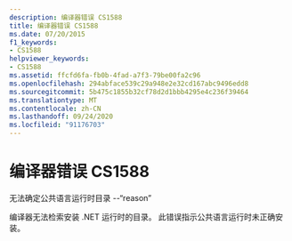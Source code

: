 ```yaml
---
description: 编译器错误 CS1588
title: 编译器错误 CS1588
ms.date: 07/20/2015
f1_keywords:
- CS1588
helpviewer_keywords:
- CS1588
ms.assetid: ffcfd6fa-fb0b-4fad-a7f3-79be00fa2c96
ms.openlocfilehash: 294abface539c29a948e2e32cd167abc9496edd8
ms.sourcegitcommit: 5b475c1855b32cf78d2d1bbb4295e4c236f39464
ms.translationtype: MT
ms.contentlocale: zh-CN
ms.lasthandoff: 09/24/2020
ms.locfileid: "91176703"
---
```

# <a name="compiler-error-cs1588"></a>编译器错误 CS1588

无法确定公共语言运行时目录 --“reason”  
  
 编译器无法检索安装 .NET 运行时的目录。 此错误指示公共语言运行时未正确安装。
